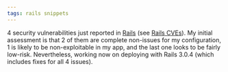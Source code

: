 ```yaml
---
tags: rails snippets
---
```


4 security vulnerabilities just reported in [Rails](/wiki/Rails) (see [Rails CVEs](/tags/search?q=rails+cve)). My initial assessment is that 2 of them are complete non-issues for my configuration, 1 is likely to be non-exploitable in my app, and the last one looks to be fairly low-risk. Nevertheless, working now on deploying with Rails 3.0.4 (which includes fixes for all 4 issues).
